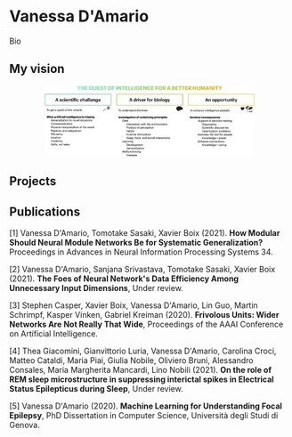 # Vanessa D'Amario

Bio 

## My vision


<p align="center">
  <a href="https://vanessadamario.github.io/">
    <img src="assets/img/website_fig1.png" width="75%">
  </a>
</p>


## Projects

## Publications
<a id="1">[1]</a> 
Vanessa D'Amario, Tomotake Sasaki, Xavier Boix (2021). 
**How Modular Should Neural Module Networks Be for Systematic Generalization?**
Proceedings in Advances in Neural Information Processing Systems 34.

<a id="1">[2]</a> 
Vanessa D'Amario, Sanjana Srivastava, Tomotake Sasaki, Xavier Boix (2021). 
**The Foes of Neural Network's Data Efficiency Among Unnecessary Input Dimensions**,
Under review.

<a id="1">[3]</a> 
Stephen Casper, Xavier Boix, Vanessa D'Amario, Lin Guo, Martin Schrimpf, Kasper Vinken, Gabriel Kreiman (2020). 
**Frivolous Units: Wider Networks Are Not Really That Wide**,
Proceedings of the AAAI Conference on Artificial Intelligence.


<a id="1">[4]</a> 
Thea Giacomini, Gianvittorio Luria, Vanessa D'Amario, Carolina Croci, Matteo Cataldi, Maria Piai, Giulia Nobile, Oliviero Bruni, Alessandro Consales, Maria Margherita Mancardi, Lino Nobili (2021). 
**On the role of REM sleep microstructure in suppressing interictal spikes in Electrical Status Epilepticus during Sleep**,
Under review.

<a id="1">[5]</a> 
Vanessa D'Amario (2020). 
**Machine Learning for Understanding Focal Epilepsy**, 
PhD Dissertation in Computer Science, Università degli Studi di Genova.


